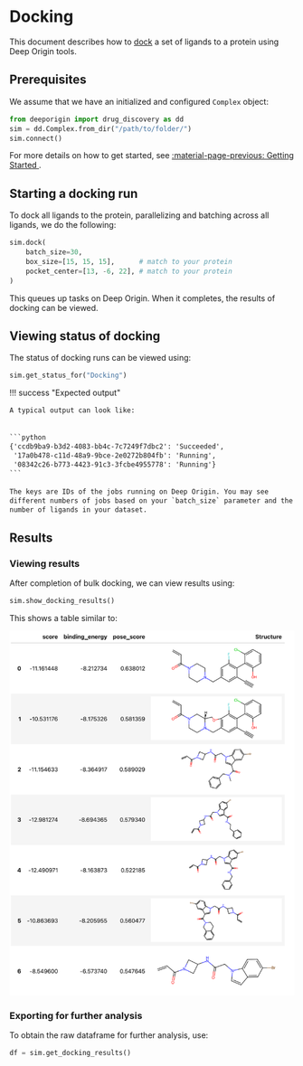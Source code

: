 # Docking

This document describes how to [dock](https://en.wikipedia.org/wiki/Docking_(molecular)) a set of ligands to a protein  using Deep Origin tools. 

## Prerequisites

We assume that we have an initialized and configured `Complex` object:

```python
from deeporigin import drug_discovery as dd
sim = dd.Complex.from_dir("/path/to/folder/")
sim.connect()
```
For more details on how to get started, see [:material-page-previous: Getting Started ](./drug-discovery.md).

## Starting a docking run

To dock all ligands to the protein, parallelizing and batching across all ligands, we do the following:


```python
sim.dock(
    batch_size=30,
    box_size=[15, 15, 15],      # match to your protein
    pocket_center=[13, -6, 22], # match to your protein
)
```

This queues up tasks on Deep Origin. When it completes, the results of docking can be viewed.

## Viewing status of docking

The status of docking runs can be viewed using:

```python
sim.get_status_for("Docking")
```

!!! success "Expected output"

    A typical output can look like:


    ```python
    {'ccdb9ba9-b3d2-4083-bb4c-7c7249f7dbc2': 'Succeeded',
     '17a0b478-c11d-48a9-9bce-2e0272b804fb': 'Running',
     '08342c26-b773-4423-91c3-3fcbe4955778': 'Running'}
    ```

    The keys are IDs of the jobs running on Deep Origin. You may see different numbers of jobs based on your `batch_size` parameter and the number of ligands in your dataset.

## Results

### Viewing results



After completion of bulk docking, we can view results using:

```python
sim.show_docking_results()
```  

This shows a table similar to:

![Docking results](../../images/tools/docking-results.png)

### Exporting for further analysis

To obtain the raw dataframe for further analysis, use:

```python
df = sim.get_docking_results()
```